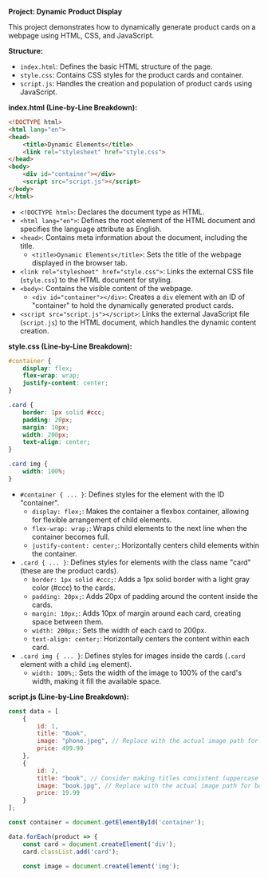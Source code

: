 **Project: Dynamic Product Display**

This project demonstrates how to dynamically generate product cards on a webpage using HTML, CSS, and JavaScript.

**Structure:**

- `index.html`: Defines the basic HTML structure of the page.
- `style.css`: Contains CSS styles for the product cards and container.
- `script.js`:  Handles the creation and population of product cards using JavaScript.

**index.html (Line-by-Line Breakdown):**

```html
<!DOCTYPE html>
<html lang="en">
<head>
    <title>Dynamic Elements</title>
    <link rel="stylesheet" href="style.css">
</head>
<body>
    <div id="container"></div>
    <script src="script.js"></script>
</body>
</html>
```

- `<!DOCTYPE html>`: Declares the document type as HTML.
- `<html lang="en">`: Defines the root element of the HTML document and specifies the language attribute as English.
- `<head>`: Contains meta information about the document, including the title.
    - `<title>Dynamic Elements</title>`: Sets the title of the webpage displayed in the browser tab.
- `<link rel="stylesheet" href="style.css">`: Links the external CSS file (`style.css`) to the HTML document for styling.
- `<body>`: Contains the visible content of the webpage.
    - `<div id="container"></div>`: Creates a `div` element with an ID of "container" to hold the dynamically generated product cards.
- `<script src="script.js"></script>`: Links the external JavaScript file (`script.js`) to the HTML document, which handles the dynamic content creation.

**style.css (Line-by-Line Breakdown):**

```css
#container {
    display: flex;
    flex-wrap: wrap;
    justify-content: center;
}

.card {
    border: 1px solid #ccc;
    padding: 20px;
    margin: 10px;
    width: 200px;
    text-align: center;
}

.card img {
    width: 100%;
}
```

- `#container { ... }`: Defines styles for the element with the ID "container".
    - `display: flex;`: Makes the container a flexbox container, allowing for flexible arrangement of child elements.
    - `flex-wrap: wrap;`: Wraps child elements to the next line when the container becomes full.
    - `justify-content: center;`: Horizontally centers child elements within the container.
- `.card { ... }`: Defines styles for elements with the class name "card" (these are the product cards).
    - `border: 1px solid #ccc;`: Adds a 1px solid border with a light gray color (#ccc) to the cards.
    - `padding: 20px;`: Adds 20px of padding around the content inside the cards.
    - `margin: 10px;`: Adds 10px of margin around each card, creating space between them.
    - `width: 200px;`: Sets the width of each card to 200px.
    - `text-align: center;`: Horizontally centers the content within each card.
- `.card img { ... }`: Defines styles for images inside the cards (`.card` element with a child `img` element).
    - `width: 100%;`: Sets the width of the image to 100% of the card's width, making it fill the available space.

**script.js (Line-by-Line Breakdown):**

```javascript
const data = [
    {
        id: 1,
        title: "Book",
        image: "phone.jpeg", // Replace with the actual image path for book
        price: 499.99
    },
    {
        id: 2,
        title: "book", // Consider making titles consistent (uppercase or lowercase)
        image: "book.jpg", // Replace with the actual image path for book
        price: 19.99
    }
];

const container = document.getElementById('container');

data.forEach(product => {
    const card = document.createElement('div');
    card.classList.add('card');

    const image = document.createElement('img');
